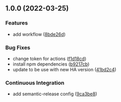 ## 1.0.0 (2022-03-25)


### Features

* add workflow ([8bde26d](https://github.com/gilmrt/homebridge-homeassistant/commit/8bde26d35c5958f38389bf491cf3c45661123370))


### Bug Fixes

* change token for actions ([f1d18cd](https://github.com/gilmrt/homebridge-homeassistant/commit/f1d18cddd15a60446c0350becf4d2568e5c4c547))
* install npm dependencies ([b9217cb](https://github.com/gilmrt/homebridge-homeassistant/commit/b9217cbeab5448d154755c88c27d852f35495e42))
* update to be use with new HA version ([41bd2c4](https://github.com/gilmrt/homebridge-homeassistant/commit/41bd2c4ccda93e305b63d1888685ea2ee98885bc))


### Continuous Integration

* add semantic-release config ([9ca3be8](https://github.com/gilmrt/homebridge-homeassistant/commit/9ca3be832882b4416d71485778c42fe22e4a8692))
